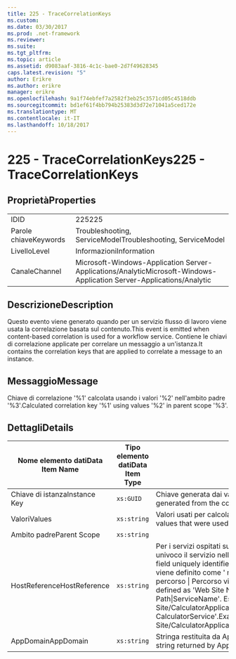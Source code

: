 ```yaml
---
title: 225 - TraceCorrelationKeys
ms.custom: 
ms.date: 03/30/2017
ms.prod: .net-framework
ms.reviewer: 
ms.suite: 
ms.tgt_pltfrm: 
ms.topic: article
ms.assetid: d9083aaf-3816-4c1c-bae0-2d7f49628345
caps.latest.revision: "5"
author: Erikre
ms.author: erikre
manager: erikre
ms.openlocfilehash: 9a1f74ebfef7a2582f3eb25c3571cd05c4518ddb
ms.sourcegitcommit: bd1ef61f4bb794b25383d3d72e71041a5ced172e
ms.translationtype: MT
ms.contentlocale: it-IT
ms.lasthandoff: 10/18/2017
---
```

# <a name="225---tracecorrelationkeys"></a><span data-ttu-id="5be8e-102">225 - TraceCorrelationKeys</span><span class="sxs-lookup"><span data-stu-id="5be8e-102">225 - TraceCorrelationKeys</span></span>
## <a name="properties"></a><span data-ttu-id="5be8e-103">Proprietà</span><span class="sxs-lookup"><span data-stu-id="5be8e-103">Properties</span></span>  
  
|||  
|-|-|  
|<span data-ttu-id="5be8e-104">ID</span><span class="sxs-lookup"><span data-stu-id="5be8e-104">ID</span></span>|<span data-ttu-id="5be8e-105">225</span><span class="sxs-lookup"><span data-stu-id="5be8e-105">225</span></span>|  
|<span data-ttu-id="5be8e-106">Parole chiave</span><span class="sxs-lookup"><span data-stu-id="5be8e-106">Keywords</span></span>|<span data-ttu-id="5be8e-107">Troubleshooting, ServiceModel</span><span class="sxs-lookup"><span data-stu-id="5be8e-107">Troubleshooting, ServiceModel</span></span>|  
|<span data-ttu-id="5be8e-108">Livello</span><span class="sxs-lookup"><span data-stu-id="5be8e-108">Level</span></span>|<span data-ttu-id="5be8e-109">Informazioni</span><span class="sxs-lookup"><span data-stu-id="5be8e-109">Information</span></span>|  
|<span data-ttu-id="5be8e-110">Canale</span><span class="sxs-lookup"><span data-stu-id="5be8e-110">Channel</span></span>|<span data-ttu-id="5be8e-111">Microsoft-Windows-Application Server-Applications/Analytic</span><span class="sxs-lookup"><span data-stu-id="5be8e-111">Microsoft-Windows-Application Server-Applications/Analytic</span></span>|  
  
## <a name="description"></a><span data-ttu-id="5be8e-112">Descrizione</span><span class="sxs-lookup"><span data-stu-id="5be8e-112">Description</span></span>  
 <span data-ttu-id="5be8e-113">Questo evento viene generato quando per un servizio flusso di lavoro viene usata la correlazione basata sul contenuto.</span><span class="sxs-lookup"><span data-stu-id="5be8e-113">This event is emitted when content-based correlation is used for a workflow service.</span></span> <span data-ttu-id="5be8e-114">Contiene le chiavi di correlazione applicate per correlare un messaggio a un'istanza.</span><span class="sxs-lookup"><span data-stu-id="5be8e-114">It contains the correlation keys that are applied to correlate a message to an instance.</span></span>  
  
## <a name="message"></a><span data-ttu-id="5be8e-115">Messaggio</span><span class="sxs-lookup"><span data-stu-id="5be8e-115">Message</span></span>  
 <span data-ttu-id="5be8e-116">Chiave di correlazione '%1' calcolata usando i valori '%2' nell'ambito padre '%3'.</span><span class="sxs-lookup"><span data-stu-id="5be8e-116">Calculated correlation key '%1' using values '%2' in parent scope '%3'.</span></span>  
  
## <a name="details"></a><span data-ttu-id="5be8e-117">Dettagli</span><span class="sxs-lookup"><span data-stu-id="5be8e-117">Details</span></span>  
  
|<span data-ttu-id="5be8e-118">Nome elemento dati</span><span class="sxs-lookup"><span data-stu-id="5be8e-118">Data Item Name</span></span>|<span data-ttu-id="5be8e-119">Tipo elemento dati</span><span class="sxs-lookup"><span data-stu-id="5be8e-119">Data Item Type</span></span>|<span data-ttu-id="5be8e-120">Descrizione</span><span class="sxs-lookup"><span data-stu-id="5be8e-120">Description</span></span>|  
|--------------------|--------------------|-----------------|  
|<span data-ttu-id="5be8e-121">Chiave di istanza</span><span class="sxs-lookup"><span data-stu-id="5be8e-121">Instance Key</span></span>|`xs:GUID`|<span data-ttu-id="5be8e-122">Chiave generata dai valori di correlazione.</span><span class="sxs-lookup"><span data-stu-id="5be8e-122">The key that was generated from the correlation values.</span></span>|  
|<span data-ttu-id="5be8e-123">Valori</span><span class="sxs-lookup"><span data-stu-id="5be8e-123">Values</span></span>|`xs:string`|<span data-ttu-id="5be8e-124">Valori usati per calcolare la chiave dell'istanza di correlazione.</span><span class="sxs-lookup"><span data-stu-id="5be8e-124">The values that were used to compute the correlation instance key.</span></span>|  
|<span data-ttu-id="5be8e-125">Ambito padre</span><span class="sxs-lookup"><span data-stu-id="5be8e-125">Parent Scope</span></span>|`xs:string`||  
|<span data-ttu-id="5be8e-126">HostReference</span><span class="sxs-lookup"><span data-stu-id="5be8e-126">HostReference</span></span>|`xs:string`|<span data-ttu-id="5be8e-127">Per i servizi ospitati su Web questo campo identifica in modo univoco il servizio nella gerarchia Web.</span><span class="sxs-lookup"><span data-stu-id="5be8e-127">For Web hosted services, this field uniquely identifies the service in the Web hierarchy.</span></span> <span data-ttu-id="5be8e-128">Il formato viene definito come ' nome sito Web dell'applicazione virtuale percorso &#124; Percorso virtuale servizio &#124; ServiceName'.</span><span class="sxs-lookup"><span data-stu-id="5be8e-128">Its format is defined as 'Web Site Name Application Virtual Path&#124;Service Virtual Path&#124;ServiceName'.</span></span> <span data-ttu-id="5be8e-129">Esempio: ' Default Web Site/CalculatorApplication &#124;/CalculatorService.svc &#124; CalculatorService'.</span><span class="sxs-lookup"><span data-stu-id="5be8e-129">Example: 'Default Web Site/CalculatorApplication&#124;/CalculatorService.svc&#124;CalculatorService'.</span></span>|  
|<span data-ttu-id="5be8e-130">AppDomain</span><span class="sxs-lookup"><span data-stu-id="5be8e-130">AppDomain</span></span>|`xs:string`|<span data-ttu-id="5be8e-131">Stringa restituita da AppDomain.CurrentDomain.FriendlyName.</span><span class="sxs-lookup"><span data-stu-id="5be8e-131">The string returned by AppDomain.CurrentDomain.FriendlyName.</span></span>|
